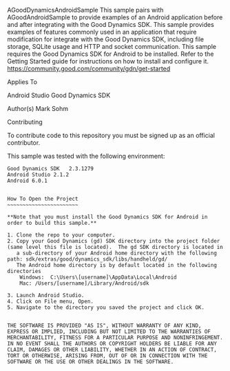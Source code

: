 AGoodDynamicsAndroidSample
This sample pairs with AGoodAndroidSample to provide examples of an Android application before and
after integrating with the Good Dynamics SDK.  This sample provides examples of features commonly used
in an application that require modification for integrate with the Good Dynamics SDK, including
file storage, SQLite usage and HTTP and socket communication.  This sample requires the Good Dynamics
SDK for Android to be installed.  Refer to the Getting Started guide for instructions on how to install
and configure it.  https://community.good.com/community/gdn/get-started

Applies To

Android Studio
Good Dynamics SDK

Author(s)
Mark Sohm

Contributing

To contribute code to this repository you must be signed up as an official contributor.

This sample was tested with the following environment:
~~~~~~~~~~~~~~~~~~~~~~~~~~~~~~~~~~~~~~~~~~~~~~~~~~~~~~
Good Dynamics SDK 	2.3.1279
Android Studio 2.1.2
Android 6.0.1


How To Open the Project
~~~~~~~~~~~~~~~~~~~~~~~

**Note that you must install the Good Dynamics SDK for Android in order to build this sample.**

1. Clone the repo to your computer.
2. Copy your Good Dynamics (gd) SDK directory into the project folder (same level this file is located).  The gd SDK directory is located in 
   a sub-directory of your Android home directory with the following path: sdk/extras/good/dynamics_sdk/libs/handheld/gd/  
   The Android home directory is by default located in the following directories
	Windows:  C:\Users\[username]\AppData\Local\Android
	Mac: /Users/[username]/Library/Android/sdk

3. Launch Android Studio.
4. Click on File menu, Open.
5. Navigate to the directory you saved the project and click OK.


THE SOFTWARE IS PROVIDED "AS IS", WITHOUT WARRANTY OF ANY KIND, EXPRESS OR IMPLIED, INCLUDING BUT NOT LIMITED TO THE WARRANTIES OF MERCHANTABILITY, FITNESS FOR A PARTICULAR PURPOSE AND NONINFRINGEMENT. IN NO EVENT SHALL THE AUTHORS OR COPYRIGHT HOLDERS BE LIABLE FOR ANY CLAIM, DAMAGES OR OTHER LIABILITY, WHETHER IN AN ACTION OF CONTRACT, TORT OR OTHERWISE, ARISING FROM, OUT OF OR IN CONNECTION WITH THE SOFTWARE OR THE USE OR OTHER DEALINGS IN THE SOFTWARE.